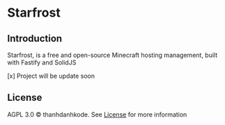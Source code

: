 # Starfrost

## Introduction

Starfrost, is a free and open-source Minecraft hosting management, built with Fastify and SolidJS

[x] Project will be update soon

## License

AGPL 3.0 © thanhdanhkode.
See [License](https://github.com/thanhdanhkode/starfrost/blob/main/LICENSE) for more information

